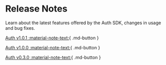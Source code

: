# Release Notes

Learn about the latest features offered by the Auth SDK, changes in usage and bug fixes.

[Auth v1.0.1 :material-note-text:](./rn_main_auth_v1.0.1.md){ .md-button }

[Auth v1.0.0 :material-note-text:](./rn_main_auth_v1.0.0.md){ .md-button }

[Auth v0.3.0 :material-note-text:](./rn_beta_auth_v0.3.0.md){ .md-button }
